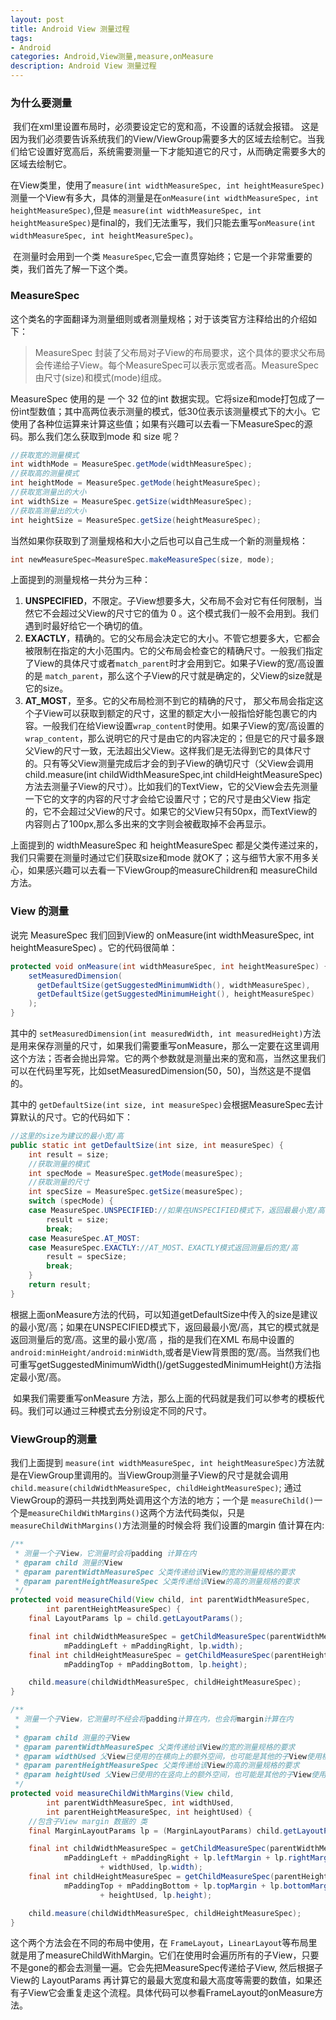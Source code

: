 ```yaml
---
layout: post
title: Android View 测量过程
tags:
- Android
categories: Android,View测量,measure,onMeasure
description: Android View 测量过程
---
```


###  为什么要测量

​	我们在xml里设置布局时，必须要设定它的宽和高，不设置的话就会报错。 这是因为我们必须要告诉系统我们的View/ViewGroup需要多大的区域去绘制它。当我们给它设置好宽高后，系统需要测量一下才能知道它的尺寸，从而确定需要多大的区域去绘制它。

​	在View类里，使用了`measure(int widthMeasureSpec, int heightMeasureSpec)`测量一个View有多大，具体的测量是在`onMeasure(int widthMeasureSpec, int heightMeasureSpec)`,但是 `measure(int widthMeasureSpec, int heightMeasureSpec)`是final的，我们无法重写，我们只能去重写`onMeasure(int widthMeasureSpec, int heightMeasureSpec)`。 

​	在测量时会用到一个类 `MeasureSpec`,它会一直贯穿始终；它是一个非常重要的类，我们首先了解一下这个类。

###  MeasureSpec

这个类名的字面翻译为测量细则或者测量规格；对于该类官方注释给出的介绍如下：

> MeasureSpec 封装了父布局对子View的布局要求，这个具体的要求父布局会传递给子View。每个MeasureSpec可以表示宽或者高。MeasureSpec由尺寸(size)和模式(mode)组成。

MeasureSpec 使用的是 一个 32 位的int 数据实现。它将size和mode打包成了一份int型数值；其中高两位表示测量的模式，低30位表示该测量模式下的大小。它使用了各种位运算来计算这些值；如果有兴趣可以去看一下MeasureSpec的源码。那么我们怎么获取到mode 和 size 呢？

```Java
//获取宽的测量模式
int widthMode = MeasureSpec.getMode(widthMeasureSpec);
//获取高的测量模式
int heightMode = MeasureSpec.getMode(heightMeasureSpec);
//获取宽测量出的大小
int widthSize = MeasureSpec.getSize(widthMeasureSpec);
//获取高测量出的大小
int heightSize = MeasureSpec.getSize(heightMeasureSpec);
```

​	当然如果你获取到了测量规格和大小之后也可以自己生成一个新的测量规格：

```java
int newMeasureSpec=MeasureSpec.makeMeasureSpec(size, mode);
```

上面提到的测量规格一共分为三种：

1. **UNSPECIFIED**，不限定。子View想要多大，父布局不会对它有任何限制，当然它不会超过父View的尺寸它的值为 0 。这个模式我们一般不会用到。我们遇到时最好给它一个确切的值。
2. **EXACTLY**，精确的。它的父布局会决定它的大小。不管它想要多大，它都会被限制在指定的大小范围内。它的父布局会检查它的精确尺寸。一般我们指定了View的具体尺寸或者`match_parent`时才会用到它。如果子View的宽/高设置的是 `match_parent`，那么这个子View的尺寸就是确定的，父View的size就是它的size。
3. **AT_MOST**，至多。它的父布局检测不到它的精确的尺寸， 那父布局会指定这个子View可以获取到额定的尺寸，这里的额定大小一般指恰好能包裹它的内容。一般我们在给View设置`wrap_content`时使用。如果子View的宽/高设置的`wrap_content`，那么说明它的尺寸是由它的内容决定的；但是它的尺寸最多跟父View的尺寸一致，无法超出父View。这样我们是无法得到它的具体尺寸的。只有等父View测量完成后才会的到子View的确切尺寸（父View会调用child.measure(int childWidthMeasureSpec,int childHeightMeasureSpec)方法去测量子View的尺寸）。比如我们的TextView，它的父View会去先测量一下它的文字的内容的尺寸才会给它设置尺寸；它的尺寸是由父View 指定的，它不会超过父View的尺寸。如果它的父View只有50px，而TextView的内容则占了100px,那么多出来的文字则会被截取掉不会再显示。


上面提到的 widthMeasureSpec 和 heightMeasureSpec 都是父类传递过来的，我们只需要在测量时通过它们获取size和mode  就OK了；这与细节大家不用多关心，如果感兴趣可以去看一下ViewGroup的measureChildren和 measureChild方法。

### View 的测量

 说完 MeasureSpec 我们回到View的 onMeasure(int widthMeasureSpec, int heightMeasureSpec) 。它的代码很简单：

```Java
protected void onMeasure(int widthMeasureSpec, int heightMeasureSpec) {
    setMeasuredDimension(
      getDefaultSize(getSuggestedMinimumWidth(), widthMeasureSpec),
      getDefaultSize(getSuggestedMinimumHeight(), heightMeasureSpec)
    );
}		
```

其中的 `setMeasuredDimension(int measuredWidth, int measuredHeight)`方法是用来保存测量的尺寸，如果我们需要重写onMeasure，那么一定要在这里调用这个方法；否者会抛出异常。它的两个参数就是测量出来的宽和高，当然这里我们可以在代码里写死，比如setMeasuredDimension(50，50)，当然这是不提倡的。

其中的 `getDefaultSize(int size, int measureSpec)`会根据MeasureSpec去计算默认的尺寸。它的代码如下：

```Java
//这里的size为建议的最小宽/高
public static int getDefaultSize(int size, int measureSpec) {
    int result = size;
	//获取测量的模式
    int specMode = MeasureSpec.getMode(measureSpec);
    //获取测量的尺寸
    int specSize = MeasureSpec.getSize(measureSpec);
    switch (specMode) {
    case MeasureSpec.UNSPECIFIED://如果在UNSPECIFIED模式下，返回最最小宽/高
        result = size;
        break;
    case MeasureSpec.AT_MOST:
    case MeasureSpec.EXACTLY://AT_MOST、EXACTLY模式返回测量后的宽/高
        result = specSize;
        break;
    }
    return result;
}
```

根据上面onMeasure方法的代码，可以知道getDefaultSize中传入的size是建议的最小宽/高；如果在UNSPECIFIED模式下，返回最最小宽/高，其它的模式就是返回测量后的宽/高。这里的最小宽/高 ，指的是我们在XML 布局中设置的 `android:minHeight/android:minWidth`,或者是View背景图的宽/高。当然我们也可重写getSuggestedMinimumWidth()/getSuggestedMinimumHeight()方法指定最小宽/高。

​	如果我们需要重写onMeasure 方法，那么上面的代码就是我们可以参考的模板代码。我们可以通过三种模式去分别设定不同的尺寸。

### ViewGroup的测量

我们上面提到 `measure(int widthMeasureSpec, int heightMeasureSpec)`方法就是在ViewGroup里调用的。当ViewGroup测量子View的尺寸是就会调用 `child.measure(childWidthMeasureSpec, childHeightMeasureSpec)`; 通过ViewGroup的源码一共找到两处调用这个方法的地方；一个是 `measureChild()`一个是`measureChildWithMargins()`这两个方法代码类似，只是`measureChildWithMargins()`方法测量的时候会将 我们设置的margin 值计算在内:

```java
/**
 * 测量一个子View，它测量时会将padding 计算在内
 * @param child 测量的View
 * @param parentWidthMeasureSpec 父类传递给该View的宽的测量规格的要求
 * @param parentHeightMeasureSpec 父类传递给该View的高的测量规格的要求
 */
protected void measureChild(View child, int parentWidthMeasureSpec,
        int parentHeightMeasureSpec) {
    final LayoutParams lp = child.getLayoutParams();

    final int childWidthMeasureSpec = getChildMeasureSpec(parentWidthMeasureSpec,
            mPaddingLeft + mPaddingRight, lp.width);
    final int childHeightMeasureSpec = getChildMeasureSpec(parentHeightMeasureSpec,
            mPaddingTop + mPaddingBottom, lp.height);

    child.measure(childWidthMeasureSpec, childHeightMeasureSpec);
}

/**
 * 测量一个子View，它测量时不经会将padding计算在内，也会将margin计算在内
 *
 * @param child 测量的子View
 * @param parentWidthMeasureSpec 父类传递给该View的宽的测量规格的要求
 * @param widthUsed 父View已使用的在横向上的额外空间，也可能是其他的子View使用横向上的额外空间
 * @param parentHeightMeasureSpec 父类传递给该View的高的测量规格的要求
 * @param heightUsed 父View已使用的在竖向上的额外空间，也可能是其他的子View使用的竖向上的额外空间
 */
protected void measureChildWithMargins(View child,
        int parentWidthMeasureSpec, int widthUsed,
        int parentHeightMeasureSpec, int heightUsed) {
    //包含子View margin 数据的 类
    final MarginLayoutParams lp = (MarginLayoutParams) child.getLayoutParams();

    final int childWidthMeasureSpec = getChildMeasureSpec(parentWidthMeasureSpec,
            mPaddingLeft + mPaddingRight + lp.leftMargin + lp.rightMargin
                    + widthUsed, lp.width);
    final int childHeightMeasureSpec = getChildMeasureSpec(parentHeightMeasureSpec,
            mPaddingTop + mPaddingBottom + lp.topMargin + lp.bottomMargin
                    + heightUsed, lp.height);

    child.measure(childWidthMeasureSpec, childHeightMeasureSpec);
}
```

这个两个方法会在不同的布局中使用，在 `FrameLayout`，`LinearLayout`等布局里就是用了measureChildWithMargin。它们在使用时会遍历所有的子View，只要不是gone的都会去测量一遍。它会先把MeasureSpec传递给子View, 然后根据子View的 LayoutParams 再计算它的最最大宽度和最大高度等需要的数值，如果还有子View它会重复走这个流程。具体代码可以参看FrameLayout的onMeasure方法。
